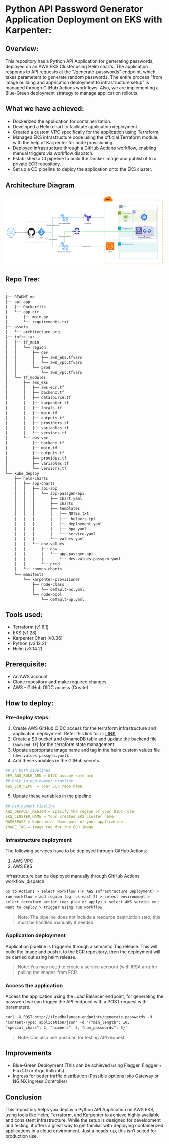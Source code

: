 # Python API Password Generator Application Deployment on EKS with Karpenter:

## Overview:

This repository has a Python API Application for generating passwords, deployed on an AWS EKS Cluster using Helm charts. The application responds to API requests at the "/generate-passwords" endpoint, which takes parameters to generate random passwords. The entire process "from image building and application deployment to infrastructure setup" is managed through GitHub Actions workflows. Also, we are implementing a Blue-Green deployment strategy to manage application rollouts.

## What we have achieved:

- Dockerized the application for containerization.
- Developed a Helm chart to facilitate application deployment.
- Created a custom VPC specifically for the application using Terraform.
- Managed EKS infrastructure code using the official Terraform module, with the help of Karpenter for node provisioning.
- Deployed infrastructure through a GitHub Actions workflow, enabling manual triggers via workflow dispatch.
- Established a CI pipeline to build the Docker image and publish it to a private ECR repository.
- Set up a CD pipeline to deploy the application onto the EKS cluster.

## Architecture Diagram

!["Architecture"](assets/architecture.png?raw=true)

## Repo Tree:

```
.
├── README.md
├── api_app
│   ├── Dockerfile
│   └── app_dir
│       ├── main.py
│       └── requirements.txt
├── assets
│   └── architecture.png
├── infra_iac
│   ├── tf_main
│   │   └── region
│   │       ├── dev
│   │       │   ├── aws_eks.tfvars
│   │       │   └── aws_vpc.tfvars
│   │       └── prod
│   │           └── aws_vpc.tfvars
│   └── tf_modules
│       ├── aws_eks
│       │   ├── aws-ecr.tf
│       │   ├── backend.tf
│       │   ├── datasource.tf
│       │   ├── karpenter.tf
│       │   ├── locals.tf
│       │   ├── main.tf
│       │   ├── outputs.tf
│       │   ├── providers.tf
│       │   ├── variables.tf
│       │   └── versions.tf
│       └── aws_vpc
│           ├── backend.tf
│           ├── main.tf
│           ├── outputs.tf
│           ├── provides.tf
│           ├── variables.tf
│           └── versions.tf
└── kube_deploy
    ├── helm-charts
    │   ├── app-charts
    │   │   ├── api-app
    │   │   │   └── app-passgen-api
    │   │   │       ├── Chart.yaml
    │   │   │       ├── charts
    │   │   │       ├── templates
    │   │   │       │   ├── NOTES.txt
    │   │   │       │   ├── _helpers.tpl
    │   │   │       │   ├── deployment.yaml
    │   │   │       │   ├── hpa.yaml
    │   │   │       │   └── service.yaml
    │   │   │       └── values.yaml
    │   │   └── env-values
    │   │       ├── dev
    │   │       │   └── app-passgen-api
    │   │       │       └── dev-values-passgen.yaml
    │   │       └── prod
    │   └── common-charts
    └── manifests
        └── karpenter-provisioner
            ├── node-class
            │   └── default-nc.yaml
            └── node-pool
                └── default-np.yaml
```
## Tools used:
- Terraform (v1.8.1)
- EKS (v1.28)
- Karpenter Chart (v0.36)
- Python (v3.12.2)
- Helm (v3.14.2)

## Prerequisite:
- An AWS account
- Clone repository and make required changes
- AWS - GitHub OIDC access (Create)

## How to deploy:

### Pre-deploy steps:
1. Create AWS GitHub OIDC access for the terraform infrastructure and application deployment. Refer this link for it: [LINK](https://docs.github.com/en/actions/deployment/security-hardening-your-deployments/configuring-openid-connect-in-amazon-web-services)
2. Create a S3 bucket and dynamoDB table and update the backend file (`backend.tf`) for the terraform state management.
3. Update appropriate image name and tag in the helm custom values file (`dev-values-passgen.yaml`).
4. Add these variables in the GitHub secrets.
```yaml
## In both pipelines
DEV_AWS_ROLE_ARN = OIDC assume role arn
## Only in deployment pipeline
AWS_ECR_REPO  = Your ECR repo name
```
5. Update these variables in the pipeline
```yaml
## Deployment Pipeline
AWS_DEFAULT_REGION = Specify the region of your OIDC role
EKS_CLUSTER_NAME = Your created EKS cluster name
NAMESPACE = Kubernetes Namespace of your application
IMAGE_TAG = Image tag for the ECR image
```

### Infrastructure deployment

The following services have to be deployed through GitHub Actions:

1. AWS VPC
2. AWS EKS

Infrastructure can be deployed manually through GitHub Actions workflow_dispatch:

`Go to Actions > select workflow (TF AWS Infrastructure Deployment) > run workflow > add region (eg: us-east-2) > select environment > select terraform action (eg: plan or apply) > select AWS service you want to deploy > trigger using run workflow`

> Note: The pipeline does not include a resource destruction step; this must be handled manually if needed.

### Application deployment

Application pipeline is triggered through a semantic Tag release. This will build the image and push it to the ECR repository, then the deployment will be carried out using helm release.

> Note: You may need to create a service account (with IRSA arn) for pulling the images from ECR.

### Access the application

Access the application using the Load Balancer endpoint, for generating the password we can trigger the API endpoint with a POST request with parameters.

`curl -X POST http://<loadbalancer-endpoint>/generate-passwords -H "Content-Type: application/json" -d '{"min_length": 10, "special_chars": 2, "numbers": 3, "num_passwords": 5}'`

> Note: Can also use postman for testing API request.

## Improvements

- Blue-Green Deployment (This can be achieved using Flagger, Flagger + FluxCD or Argo Rollouts)
- Ingress for better traffic distribution (Possible options Istio Gateway or NGINX Ingress Controller)

## Conclusion

This repository helps you deploy a Python API Application on AWS EKS, using tools like Helm, Terraform, and Karpenter to achieve highly available and consistent infrastructure. While the setup is designed for development and testing, it offers a great way to get familiar with deploying containerized applications in a cloud environment. Just a heads-up, this isn’t suited for production use.
